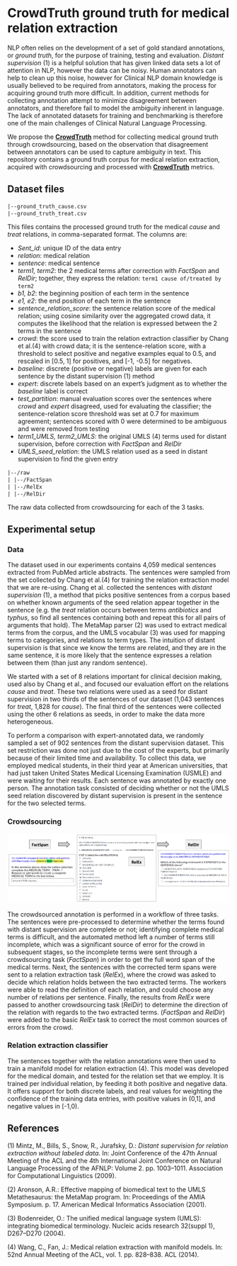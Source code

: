 # CrowdTruth ground truth for medical relation extraction

NLP often relies on the development of a set of gold standard annotations, or *ground truth*, for the purpose of training, testing and evaluation. *Distant supervision* (1) is a helpful solution that has given linked data sets a lot of attention in NLP, however the data can be noisy. Human annotators can help to clean up this noise, however for Clinical NLP domain knowledge is usually believed to be required from annotators, making the process for acquiring ground truth more difficult. In addition, current methods for collecting annotation attempt to minimize disagreement between annotators, and therefore fail to model the ambiguity inherent in language. The lack of annotated datasets for training and benchmarking is therefore one of the main challenges of Clinical Natural Language Processing.

We propose the **[CrowdTruth](http://crowdtruth.org/)** method for collecting medical ground truth through crowdsourcing, based on the observation that disagreement between annotators can be used to capture ambiguity in text. This repository contains a ground truth corpus for medical relation extraction, acquired with crowdsourcing and processed with **[CrowdTruth](http://crowdtruth.org/)** metrics.

## Dataset files

```
|--ground_truth_cause.csv
|--ground_truth_treat.csv
```
This files contains the processed ground truth for the medical *cause* and *treat* relations, in comma-separated format. The columns are:
* *Sent_id*: unique ID of the data entry
* *relation*: medical relation
* *sentence*: medical sentence
* *term1, term2*: the 2 medical terms after correction with *FactSpan* and *RelDir*; together, they express the relation: ```term1 cause of/treated by term2```
* *b1, b2*: the beginning position of each term in the sentence
* *e1, e2*: the end position of each term in the sentence
* *sentence_relation_score*: the sentence relation score of the medical relation; using cosine similarity over the aggregated crowd data, it computes the likelihood that the relation is expressed between the 2 terms in the sentence
* *crowd*: the score used to train the relation extraction classifier by Chang et al.(4) with crowd data; it is the sentence-relation score, with a threshold to select positive and negative examples equal to 0.5, and rescaled in [0.5, 1] for positives, and [-1, -0.5] for negatives.
* *baseline*: discrete (positive or negative) labels are given for each sentence by the distant supervision (1) method
* *expert*: discrete labels based on an expert’s judgment as to whether the *baseline* label is correct
* *test_partition*: manual evaluation scores over the sentences where *crowd* and *expert* disagreed, used for evaluating the classifier; the sentence-relation score threshold was set at 0.7 for maximum agreement; sentences scored with 0 were determined to be ambiguous and were removed from testing
* *term1_UMLS, term2_UMLS*: the original UMLS (4) terms used for distant supervision, before correction with *FactSpan* and *RelDir*
* *UMLS_seed_relation*: the UMLS relation used as a seed in distant supervision to find the given entry

```
|--/raw
| |--/FactSpan
| |--/RelEx
| |--/RelDir
```
The raw data collected from crowdsourcing for each of the 3 tasks.


## Experimental setup

### Data

The dataset used in our experiments contains 4,059 medical sentences extracted from PubMed article abstracts. The sentences were sampled from the set collected by Chang et al.(4) for training the relation extraction model that we are re-using. Chang et al. collected the sentences with *distant supervision* (1), a method that picks positive sentences from a corpus based on whether known arguments of the seed relation appear together in the sentence (e.g. the *treat* relation occurs between terms *antibiotics* and *typhus*, so find all sentences containing both and repeat this for all pairs of arguments that hold). The MetaMap parser (2) was used to extract medical terms from the corpus, and the UMLS vocabular (3) was used for mapping terms to categories, and relations to term types. The intuition of distant supervision is that since we know the terms are related, and they are in the same sentence, it is more likely that the sentence expresses a relation between them (than just any random sentence).

We started with a set of 8 relations important for clinical decision making, used also by Chang et al., and focused our evaluation effort on the relations *cause* and *treat*. These two relations were used as a seed for distant supervision in two thirds of the sentences of our dataset (1,043 sentences for *treat*, 1,828 for *cause*). The final third of the sentences were collected using the other 6 relations as seeds, in order to make the data more heterogeneous.

To perform a comparison with expert-annotated data, we randomly sampled a set of 902 sentences from the distant supervision dataset. This set restriction was done not just due to the cost of the experts, but primarily because of their limited time and availability. To collect this data, we employed medical students, in their third year at American universities, that had just taken  United States Medical Licensing Examination (USMLE) and were waiting for their results.  Each sentence was annotated by exactly one person. The annotation task consisted of deciding whether or not the UMLS seed relation discovered by distant supervision is present in the sentence for the two selected terms.


### Crowdsourcing

![Fig.1: CrowdTruth Workflow for Medical Relation Extraction on CrowdFlower.](https://raw.githubusercontent.com/CrowdTruth/Medical-Relation-Extraction/master/img/task_workflow_2.png)

The crowdsourced annotation is performed in a workflow of three tasks. The sentences were pre-processed to determine whether the terms found with distant supervision are complete or not; identifying complete medical terms is difficult, and the automated method left a number of terms still incomplete, which was a significant source of error for the crowd in subsequent stages, so the incomplete terms were sent through a crowdsourcing task (*FactSpan*) in order to get the full word span of the medical terms. Next, the sentences with the corrected term spans were sent to a relation extraction task (*RelEx*), where the crowd was asked to decide which relation holds between the two extracted terms. The workers were able to read the definition of each relation, and could choose any number of relations per sentence. Finally, the results from *RelEx* were passed to another crowdsourcing task (*RelDir*) to determine the direction of the relation with regards to the two extracted terms. (*FactSpan* and *RelDir*) were added to the basic *RelEx* task to correct the most common sources of errors from the crowd.

### Relation extraction classifier

The sentences together with the relation annotations were then used to train a manifold model for relation extraction (4). This model was developed for the medical domain, and tested for the relation set that we employ. It is trained per individual relation, by feeding it both positive and negative data. It offers support for both discrete labels, and real values for weighting the confidence of the training data entries, with positive values in (0,1], and negative values in [-1,0). 


## References

(1) Mintz, M., Bills, S., Snow, R., Jurafsky, D.: *Distant supervision for relation extraction without labeled data*. In: Joint Conference of the 47th Annual Meeting of the ACL and the 4th International Joint Conference on Natural Language Processing of the AFNLP: Volume 2. pp. 1003–1011. Association for Computational Linguistics (2009).

(2) Aronson, A.R.: Effective mapping of biomedical text to the UMLS Metathesaurus: the MetaMap program. In: Proceedings of the AMIA Symposium. p. 17. American Medical Informatics Association (2001).

(3) Bodenreider, O.: The unified medical language system (UMLS): integrating biomedical terminology. Nucleic acids research 32(suppl 1), D267–D270 (2004).

(4) Wang, C., Fan, J.: Medical relation extraction with manifold models. In: 52nd Annual Meeting of the ACL, vol. 1. pp. 828–838. ACL (2014).
